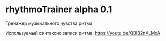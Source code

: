 # rhythmoTrainer alpha 0.1

Тренажер музыкального чувства ритма

Используемый синтаксис записи ритма:
https://youtu.be/QBIB2nXLMcA
